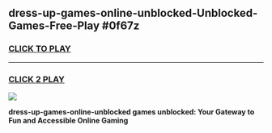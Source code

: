 
## dress-up-games-online-unblocked-Unblocked-Games-Free-Play #0f67z
<h3>
<a href="https://us.freeplayer.one?title=dress-up-games-online-unblocked&ref=9M">CLICK TO PLAY</a></h3>
<hr>

<h3>
<a href="https://us.freeplayer.one?title=dress-up-games-online-unblocked&ref=9M">CLICK 2 PLAY</a>
  
</h3>

<a href="https://us.freeplayer.one?title=dress-up-games-online-unblocked&ref=9M"><img src="https://clearcache.store/games.png"></a>


**dress-up-games-online-unblocked games unblocked: Your Gateway to Fun and Accessible Online Gaming**
